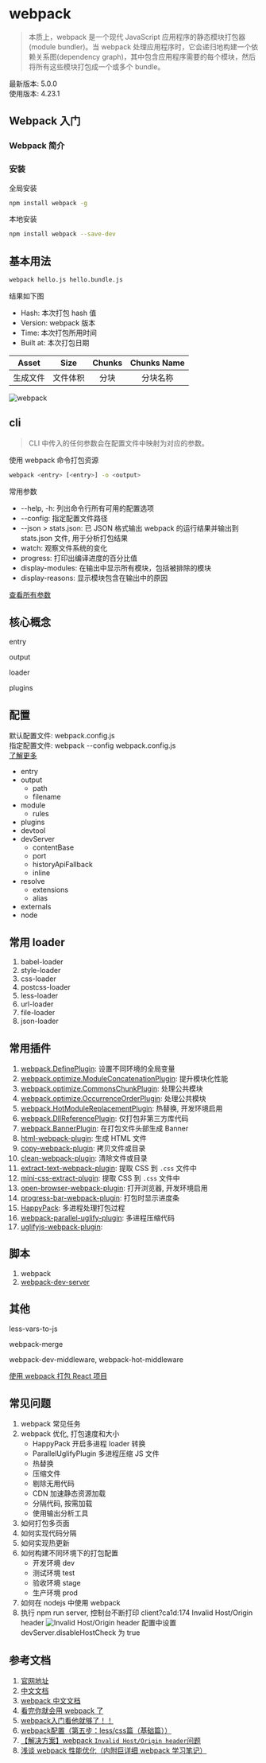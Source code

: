 # webpack

> 本质上，webpack 是一个现代 JavaScript 应用程序的静态模块打包器(module bundler)。当 webpack 处理应用程序时，它会递归地构建一个依赖关系图(dependency graph)，其中包含应用程序需要的每个模块，然后将所有这些模块打包成一个或多个 bundle。

最新版本: 5.0.0  
使用版本: 4.23.1

## Webpack 入门

### Webpack 简介

### 安装

全局安装

```bash
npm install webpack -g
```

本地安装

```bash
npm install webpack --save-dev
```

## 基本用法

``` bash
webpack hello.js hello.bundle.js
```

结果如下图

- Hash: 本次打包 hash 值
- Version: webpack 版本
- Time: 本次打包所用时间
- Built at: 本次打包日期

| Asset | Size | Chunks | Chunks Name |
| :----: | :----: | :----: | :----: |
| 生成文件 | 文件体积 | 分块 | 分块名称 |

![webpack](../assets/images/webpack.png)

## cli

> CLI 中传入的任何参数会在配置文件中映射为对应的参数。

使用 webpack 命令打包资源

```bash
webpack <entry> [<entry>] -o <output>
```

常用参数

- --help, -h: 列出命令行所有可用的配置选项
- --config: 指定配置文件路径
- --json > stats.json: 已 JSON 格式输出 webpack 的运行结果并输出到 stats.json 文件, 用于分析打包结果
- watch: 观察文件系统的变化
- progress: 打印出编译进度的百分比值
- display-modules: 在输出中显示所有模块，包括被排除的模块
- display-reasons: 显示模块包含在输出中的原因

[查看所有参数](https://www.webpackjs.com/api/cli/)

## 核心概念

entry

output

loader

plugins

## 配置

默认配置文件: webpack.config.js  
指定配置文件: webpack --config webpack.config.js  
[了解更多](./webpack-config)

- entry
- output
  - path
  - filename
- module
  - rules
- plugins
- devtool
- devServer
  - contentBase
  - port
  - historyApiFallback
  - inline
- resolve
  - extensions
  - alias
- externals
- node

## 常用 loader

1. babel-loader
1. style-loader
1. css-loader
1. postcss-loader
1. less-loader
1. url-loader
1. file-loader
1. json-loader

## 常用插件

1. [webpack.DefinePlugin](./webpack-plugins.md#define-plugin): 设置不同环境的全局变量
1. [webpack.optimize.ModuleConcatenationPlugin](./webpack-plugins.md#module-concatenation-plugin): 提升模块化性能
1. [webpack.optimize.CommonsChunkPlugin](./webpack-plugins.md#commons-chunk-plugin): 处理公共模块
1. [webpack.optimize.OccurrenceOrderPlugin](./webpack-plugins.md#occurrence-order-plugin): 处理公共模块
1. [webpack.HotModuleReplacementPlugin](./webpack-plugins.md#hot-module-replacement-plugin): 热替换, 开发环境启用
1. [webpack.DllReferencePlugin](./webpack-plugins.md#dll-reference-plugin): 仅打包非第三方库代码
1. [webpack.BannerPlugin](./webpack-plugins.md#banner-plugin): 在打包文件头部生成 Banner
1. [html-webpack-plugin](./webpack-plugins.md#html-webpack-plugin): 生成 HTML 文件
1. [copy-webpack-plugin](./webpack-plugins.md#copy-webpack-plugin): 拷贝文件或目录
1. [clean-webpack-plugin](./webpack-plugins.md#clean-webpack-plugin): 清除文件或目录
1. [extract-text-webpack-plugin](./webpack-plugins.md#extract-text-webpack-plugin): 提取 CSS 到 `.css` 文件中
1. [mini-css-extract-plugin](./webpack-plugins.md#mini-css-extract-plugin): 提取 CSS 到 `.css` 文件中
1. [open-browser-webpack-plugin](./webpack-plugins.md#open-browser-webpack-plugin): 打开浏览器, 开发环境启用
1. [progress-bar-webpack-plugin](./webpack-plugins.md#progress-bar-webpack-plugin): 打包时显示进度条
1. [HappyPack](./webpack-plugins.md#happy-pack): 多进程处理打包过程
1. [webpack-parallel-uglify-plugin](./webpack-plugins.md#webpack-parallel-uglify-plugin): 多进程压缩代码
1. [uglifyjs-webpack-plugin](./webpack-plugins.md#uglifyjs-webpack-plugin): 

## 脚本

1. webpack
1. [webpack-dev-server](./webpack-dev-server)

## 其他

less-vars-to-js

webpack-merge

webpack-dev-middleware, webpack-hot-middleware

[使用 webpack 打包 React 项目](./webpack-react)

## 常见问题

1. webpack 常见任务
1. webpack 优化, 打包速度和大小
    - HappyPack 开启多进程 loader 转换
    - ParallelUglifyPlugin 多进程压缩 JS 文件
    - 热替换
    - 压缩文件
    - 剔除无用代码
    - CDN 加速静态资源加载
    - 分隔代码, 按需加载
    - 使用输出分析工具
1. 如何打包多页面
1. 如何实现代码分隔
1. 如何实现热更新
1. 如何构建不同环境下的打包配置
    - 开发环境 dev
    - 测试环境 test
    - 验收环境 stage
    - 生产环境 prod
1. 如何在 nodejs 中使用 webpack
1. 执行 npm run server, 控制台不断打印 client?ca1d:174 Invalid Host/Origin header
    ![Invalid Host/Origin header](../assets/images/invalid_host.png)
    配置中设置 devServer.disableHostCheck 为 true

## 参考文档

1. [官网地址](http://webpack.github.io/)
1. [中文文档](http://www.css88.com/doc/webpack2/)
1. [webpack 中文文档](https://www.webpackjs.com/)
1. [看完你就会用 webpack 了](https://juejin.im/post/5f14f886f265da2306247f7b)
1. [webpack入门看他就够了！！](https://juejin.im/post/6844903958993960973)
1. [webpack配置（第五步：less/css篇（基础篇））](https://my.oschina.net/u/3797834/blog/1649270)
1. [【解决方案】webpack `Invalid Host/Origin header`问题](https://blog.csdn.net/u013243347/article/details/85223016)
1. [浅谈 webpack 性能优化（内附巨详细 webpack 学习笔记）](https://juejin.cn/post/6844904142675279886)
